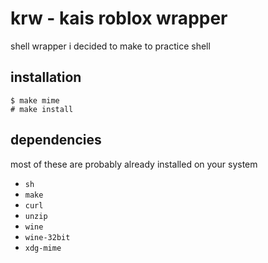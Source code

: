 # krw - kais roblox wrapper

shell wrapper i decided to make to practice shell

## installation

```
$ make mime
# make install
```

## dependencies

most of these are probably already installed on your system

+ `sh`
+ `make`
+ `curl`
+ `unzip`
+ `wine`
+ `wine-32bit`
+ `xdg-mime`
